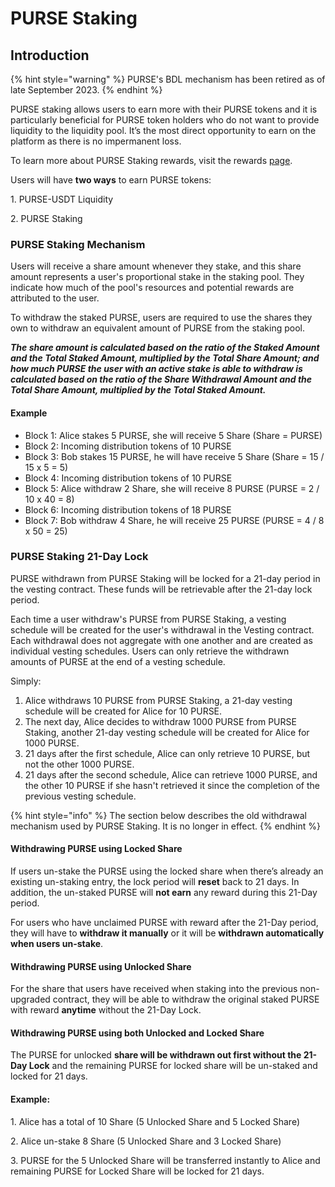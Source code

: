 # PURSE Staking

## Introduction

{% hint style="warning" %}
PURSE's BDL mechanism has been retired as of late September 2023.
{% endhint %}

PURSE staking allows users to earn more with their PURSE tokens and it is particularly beneficial for PURSE token holders who do not want to provide liquidity to the liquidity pool. It’s the most direct opportunity to earn on the platform as there is no impermanent loss.

To learn more about PURSE Staking rewards, visit the rewards [page](purse-staking-rewards/).

Users will have **two ways** to earn PURSE tokens:

1\. PURSE-USDT Liquidity

2\. PURSE Staking

### PURSE Staking Mechanism

Users will receive a share amount whenever they stake, and this share amount represents a user's proportional stake in the staking pool. They indicate how much of the pool's resources and potential rewards are attributed to the user.

To withdraw the staked PURSE, users are required to use the shares they own to withdraw an equivalent amount of PURSE from the staking pool.

_**The share amount is calculated based on the ratio of the Staked Amount and the Total Staked Amount, multiplied by the Total Share Amount; and how much PURSE the user with an active stake is able to withdraw is calculated based on the ratio of the Share Withdrawal Amount and the Total Share Amount, multiplied by the Total Staked Amount.**_

#### Example

* Block 1: Alice stakes 5 PURSE, she will receive 5 Share (Share = PURSE)
* Block 2: Incoming distribution tokens of 10 PURSE
* Block 3: Bob stakes 15 PURSE, he will have receive 5 Share (Share = 15 / 15 x 5 = 5)
* Block 4: Incoming distribution tokens of 10 PURSE
* Block 5: Alice withdraw 2 Share, she will receive 8 PURSE (PURSE = 2 / 10 x 40 = 8)
* Block 6: Incoming distribution tokens of 18 PURSE
* Block 7: Bob withdraw 4 Share, he will receive 25 PURSE (PURSE = 4 / 8 x 50 = 25)

### PURSE Staking 21-Day Lock

PURSE withdrawn from PURSE Staking will be locked for a 21-day period in the vesting contract. These funds will be retrievable after the 21-day lock period.

Each time a user withdraw's PURSE from PURSE Staking, a vesting schedule will be created for the user's withdrawal in the Vesting contract. Each withdrawal does not aggregate with one another and are created as individual vesting schedules. Users can only retrieve the withdrawn amounts of PURSE at the end of a vesting schedule.

Simply:

1. Alice withdraws 10 PURSE from PURSE Staking, a 21-day vesting schedule will be created for Alice for 10 PURSE.
2. The next day, Alice decides to withdraw 1000 PURSE from PURSE Staking, another 21-day vesting schedule will be created for Alice for 1000 PURSE.
3. 21 days after the first schedule, Alice can only retrieve 10 PURSE, but not the other 1000 PURSE.
4. 21 days after the second schedule, Alice can retrieve 1000 PURSE, and the other 10 PURSE if she hasn't retrieved it since the completion of the previous vesting schedule.

{% hint style="info" %}
The section below describes the old withdrawal mechanism used by PURSE Staking. It is no longer in effect.
{% endhint %}

#### Withdrawing PURSE using Locked Share

If users un-stake the PURSE using the locked share when there’s already an existing un-staking entry, the lock period will **reset** back to 21 days. In addition, the un-staked PURSE will **not earn** any reward during this 21-Day period.

For users who have unclaimed PURSE with reward after the 21-Day period, they will have to **withdraw it manually** or it will be **withdrawn automatically when users un-stake**.

#### **Withdrawing PURSE using Unlocked Share**

For the share that users have received when staking into the previous non-upgraded contract, they will be able to withdraw the original staked PURSE with reward **anytime** without the 21-Day Lock.

#### **Withdrawing PURSE using both Unlocked and Locked Share**

The PURSE for unlocked **share will be withdrawn out first without the 21-Day Lock** and the remaining PURSE for locked share will be un-staked and locked for 21 days.

#### **Example:**

1\. Alice has a total of 10 Share (5 Unlocked Share and 5 Locked Share)

2\. Alice un-stake 8 Share (5 Unlocked Share and 3 Locked Share)

3\. PURSE for the 5 Unlocked Share will be transferred instantly to Alice and remaining PURSE for Locked Share will be locked for 21 days.

